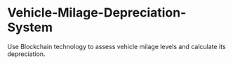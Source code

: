 # Vehicle-Milage-Depreciation-System
Use Blockchain technology to assess vehicle milage levels and calculate its depreciation.
